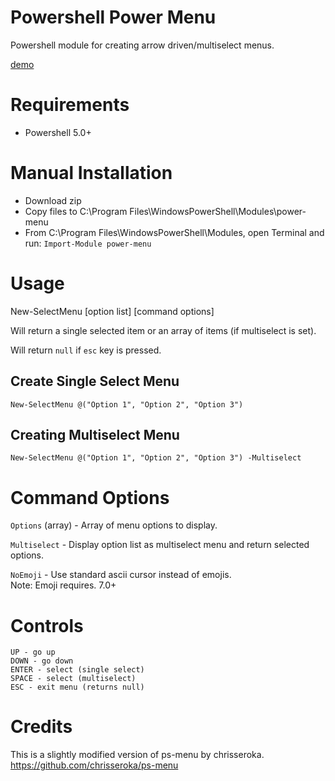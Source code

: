 # Powershell Power Menu
Powershell module for creating arrow driven/multiselect menus.

[demo](https://cdn.drequeary.me/public/assets/img/power-menu-demo.gif)

# Requirements
- Powershell 5.0+



# Manual Installation
- Download zip
- Copy files to C:\Program Files\WindowsPowerShell\Modules\power-menu
- From C:\Program Files\WindowsPowerShell\Modules, open Terminal and run: `Import-Module power-menu`

# Usage
New-SelectMenu [option list] [command options]

Will return a single selected item or an array of items (if multiselect is set).

Will return `null` if `esc` key is pressed.

## Create Single Select Menu
`New-SelectMenu @("Option 1", "Option 2", "Option 3")`

## Creating Multiselect Menu
`New-SelectMenu @("Option 1", "Option 2", "Option 3") -Multiselect`

# Command Options
`Options` (array) - Array of menu options to display.

`Multiselect` - Display option list as multiselect menu and return selected options.

`NoEmoji` - Use standard ascii cursor instead of emojis.  
Note: Emoji requires. 7.0+

# Controls
    UP - go up
    DOWN - go down
    ENTER - select (single select)
    SPACE - select (multiselect)
    ESC - exit menu (returns null)

# Credits
This is a slightly modified version of ps-menu by chrisseroka. https://github.com/chrisseroka/ps-menu
